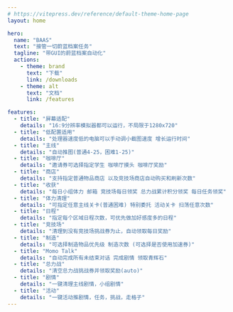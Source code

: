 ```yaml
---
# https://vitepress.dev/reference/default-theme-home-page
layout: home

hero:
  name: "BAAS"
  text: "接管一切蔚蓝档案任务"
  tagline: "带GUI的蔚蓝档案自动化"
  actions:
    - theme: brand
      text: "下载"
      link: /downloads
    - theme: alt
      text: "文档"
      link: /features

features:
  - title: "屏幕适配"
    details: "16:9分辨率模拟器都可以运行，不局限于1280x720"
  - title: "低配置适用"
    details: "处理器速度低的电脑可以手动调小截图速度 增长运行时间"
  - title: "主线"
    details: "自动推图(普通4-25，困难1-25)"
  - title: "咖啡厅"
    details: "邀请券可选择指定学生 咖啡厅摸头 咖啡厅奖励"
  - title: "商店"
    details: "支持指定普通物品商店 以及竞技场商店自动购买和刷新次数"
  - title: "收获"
    details: "每日小组体力 邮箱 竞技场每日领奖 总力战累计积分领奖 每日任务领奖"
  - title: "体力清理"
    details: "可指定任意主线关卡(普通困难) 特别委托 活动关卡 扫荡任意次数"
  - title: "日程"
    details: "指定每个区域日程次数，可优先做加好感度多的日程"
  - title: "竞技场"
    details: "清理到没有竞技场挑战券为止，自动领取每日奖励"
  - title: "制造"
    details: "可选择制造物品优先级 制造次数 (可选择是否使用加速券)"
  - title: "Momo Talk"
    details: "自动完成所有未结束对话 完成剧情 领取青辉石"
  - title: "总力战"
    details: "清空总力战挑战券并领取奖励(auto)"
  - title: "剧情"
    details: "一键清理主线剧情，小组剧情"
  - title: "活动"
    details: "一键活动推剧情，任务，挑战，走格子"
---
```

